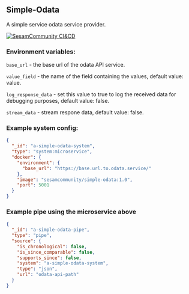 ## Simple-Odata

A simple service odata service provider.

[![SesamCommunity CI&CD](https://github.com/sesam-community/simple-odata/actions/workflows/sesam-community-ci-cd.yml/badge.svg)](https://github.com/sesam-community/simple-odata/actions/workflows/sesam-community-ci-cd.yml)

### Environment variables:

`base_url` - the base url of the odata API service.

`value_field` - the name of the field containing the values, default value: value.

`log_response_data` - set this value to true to log the received data for debugging purposes, default value: false.

`stream_data` - stream respone data, default value: false.


### Example system config:

```json
{
  "_id": "a-simple-odata-system",
  "type": "system:microservice",
  "docker": {
    "environment": {
      "base_url": "https://base.url.to.odata.service/"
    },
    "image": "sesamcommunity/simple-odata:1.0",
    "port": 5001
  }
}

```

### Example pipe using the microservice above

```json
{
  "_id": "a-simple-odata-pipe",
  "type": "pipe",
  "source": {
    "is_chronological": false,
    "is_since_comparable": false,
    "supports_since": false,
    "system": "a-simple-odata-system",
    "type": "json",
    "url": "odata-api-path"
  }
}

```